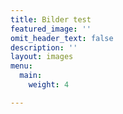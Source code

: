 ```yaml
---
title: Bilder test
featured_image: ''
omit_header_text: false
description: ''
layout: images
menu:
  main:
    weight: 4

---
```

